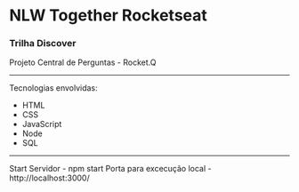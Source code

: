 # NLW Together Rocketseat

### Trilha Discover
Projeto Central de Perguntas - Rocket.Q

------------
Tecnologias envolvidas:
- HTML
- CSS
- JavaScript
- Node
- SQL

------------
Start Servidor - npm start
Porta para excecução local - http://localhost:3000/